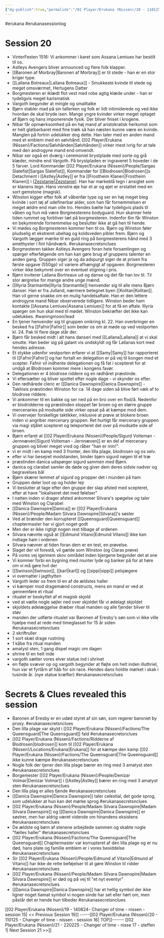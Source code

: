 ```yaml
---
{"dg-publish":true,"permalink":"/02 Player/Erukana (Nissen)/20 - 110125 - Changer of time - nissen - session 16/"}
---
```


#erukana #erukanasessionlog 

# Session 20 
- VinterFesten 1516: Vi ankommer i karet som Assana Lemiuex har bestilt til os.
- Astleys Avengers bliver announced og flere folk klapper.
- [[Baronen af Morbray\|Baronen af Morbray]] er til stede - han er en stor kriger type.
- [[Lallana Botreaux\|Lallana Botreaux]] - Smukkeste kvinde til stede og meget omsværmet, Hertugens Datter
- Borgmesteren er iklædt flot vest med robe agtig klæde under - han er tydeligvis meget karismatisk
- Vargoth begynder at mingle og smalltalke
- Bjørn stabler mad på sin tallerken og folk er lidt intimiderede og ved ikke hvordan de skal bryde isen. Mange yngre kvinder virker meget optaget af Bjørn og hans imponerende fysik. Der bliver fniset i krogene.
- Nibar får opmærksomhed på en høj mand af aristokratisk herkomst som er helt glatbarbaret med fine træk så han næsten kunne være en kvinde. Manglen på fortrin udelukker dog dette. Han taler med en anden mand med et emblem med en sølvhånd. [[02 Player/Erukana (Nissen)/Factions/Sølvhånden\|Sølvhånden]] virker mest ivrig for at tale med den androgyne mand end omvendt.
- Nibar ser også en dværg i ceremoniel brystplade med sorte og grå klæder, mindre end Vargoth. På brystpladen er ingraveret 5 hoveder i de 5 farver. Lord Kommandør [[02 Player/Erukana (Nissen)/People/Sargas Slatefist\|Sargas Slatefist]], Kommandør for [[Blodrosen\|Blodrosen]]s Detachment i [[Astley\|Astley]] er fra [[Frostheim Klanen\|Frostheim Klanen]] i [[Zezstanie\|Zezstanie]](?). Han har mørkeblå tegn i ansigtet som er klanens tegn. Hans venstre øje har et ar og øjet er erstattet med en sort gemstone (magisk).
- Winston kigger efter folk af våbenfør type og ser en høj meget bleg kvinde i sort tøj af udefinerbar alder, som han får fornemmelsen er meget ældre end man ville tro. Hendes bælte har tydeligvis plads til våben og hun må være Borgmesterens bodyguard. Hun skanner hele tiden rummet og forbliver tæt på borgmesteren. Indenfor 6m får Winston en bekymrende fornemmelse og beslutter ikke at gå hen til hende.
- Vi mødes og Borgmesteren kommer hen til os. Bjørn og Winston føler pludselig et ekstremt ubehag og koldsveden pibler frem. Bjørn og Vargoth lægger mærke til en guld ring på borgmesterens hånd med 3 amethyster i fint håndværk. #erukanasecretsnclues 
- Borgmesteren takker Astleys Avengers foran hele forsamlingen og spørger efterfølgende om han kan gøre brug af gruppens talenter en anden gang. Gruppen siger ja og da adspurgt siger de at prisen fra første opgave (550gp) vil variere afhængigt af opgaven. Borgmesteren virker ikke bekymret over en eventuel stigning i pris.
- Bjørn inviterer Lallana Bortreaux ud og danse og det får han lov til. Til stor ærgrelse for mange andre unge mænd.
- [[Illyria Starmantle\|Illyria Starmantle]] henvender sig til alle mens Bjørn danser. Han er fra Julland, nærmere betegnet byen [[Kolitan\|Kolitan]]. Han vil gerne snakke om en mulig handelsaftale. Han er den lettere androgyne mand Nibar observerede tidligere. Winston beder ham kontakte [[Assana Lemiuex\|Assana Lemiuex]] for at få en aftale. Illyria spørger om hun skal med til mødet. Winston bekræfter det ikke kan udelukkes. #waningmoon/lead
- En tjener henvender sig til gruppen omkring kl. 22. Han overbringer en besked fra [[Fafnir\|Fafnir]] som beder os  om at møde op ved vestporten kl. 24. Pak til flere dage står der.
- Bjørn får besked midt i alt hans danseri med [[Lallana\|Lallana]] at vi skal smutte. Han beder sig på galant vis undskyldt og får Lallanas kort med hendes adresse. 
- Et stykke udenfor vestporten erfarer vi at [[Samy\|Samy]] har rapporteret til [[Fafnir\|Fafnir]] og har fortalt en delegation er på vej til kongen med et scepter. Fafnir vil indhente delegationen og få fat i scepteret for at undgå at Blodrosen kommer mere i kongens favør.
- Delegationen er 4 blodrose riddere og en rødhåret præstinde.
- Vi eftersætter og bliver spottet efter nogle dage - vi skynder os efter.
- Den rødhårede cleric er [[Danica Dawnspire\|Danica Dawnspire]] - Takhisis præstinden Winston for ca. 14 dage siden så blive ført væk af to blodrose riddere.
- Vi ankommer til en bakke og ser ned på en bro over en flod/å. Nedenfor er blodridderne og præstinden stoppet før broen og en større gruppe mercenaries på modsatte side virker opsat på at kæmpe mod dem.
- Vi overvejer forskellige taktikker, inklusive at prøve at blokere broen inden vi angriber mercenary gruppen. Ret hurtigt får mercenary gruppen via magi stjålet scepteret og teleporteret det over på modsatte side af broen.
- Bjørn erfaret at [[02 Player/Erukana (Nissen)/People/Sigurd Volteman - Jernnæven\|Sigurd Volteman - Jernnæven]] er en del af mercenary gruppen og bliver meget vred og råber "han er min!".
- vi er midt i en kamp med 3 fronter, den lilla plage, blodrosen og os selv.
- efter vi har besejret modstanden, binder bjørn sigurd nøgen til et træ 
- præstinden danica udspørger sigurd sammen med Bjørn.
- danica og clarabel samler de døde og giver dem deres sidste nadver og begravelses bål
- Bjørn skærer lemmet af sigurd og propper det i munden på ham 
- Gruppen deler loot op og holder lejr
- Vi beslutter at tage efter den gruppe der slap afsted med scepteret, efter at have "lokaliseret det med følelser"
- I natten inden vi drager afsted ankommer Silvara's spøgelse og taler med Winston og Clarabel 
- [[Danica Dawnspire\|Danica]] er [[02 Player/Erukana (Nissen)/People/Madam Silvara Dawnspire\|Silvara]]'s søster
- Ved at brænder den korrupteret [[Queensguard\|Queensguard]] chaptermaster har vi gjort noget godt 
- Men der er ikke rigtigt nogen rest tilbage af ordenen
- Silvara nævnte også at [[Edmund Vitano\|Edmund Vitano]] ikke kan indtage ham i ordenen
- Silvara nævner at tiden foran dem er en test, en prøvelse.
- Slaget der vil forestå, vil gælde som Winston (og Claras prøve)
- På vores vej igennem skov området inden bjergene begynder det at sne 
- Vi kommer forbi en bygning med munter lyde og banker på for at høre om vi må gøre hvil der 
- [[Swinson\|Swinson]], [[karl\|karl]] og [[sippi\|sippi]]  pelsjægere
- vi overnatter i jagthytten
- Vargoth leder os frem til en af de ældstes haller 
- vi kæmper mod dragemænd constructs, mens en mand er ved at gennemføre et ritual 
- ritualet er beskyttet af et magisk skjold
- ved at vælte nogle søjler ned over skjoldet får vi ødelagt skjoldet
- skjoldets ødelæggelse dræber ritual manden og alle fjender bliver til støv 
- manden der udførte ritualet var Baronen af Eresby's søn som vi ikke ville hjælpe med at rede med timeglasset for 15 år siden #erukanasecretsnclues 
- 2 skriftruller 
- 1 sort skæl drage rustning 
- 1 kåbe fra ritual manden 
- amatyst sten, 1 gang dispel magic om dagen 
- shrine til en helt inde 
- vargoth sætter vores elver statue ind i shrinet 
- en fløjte svæver op og vargoth begynder at fløjte om helt inden illuthriel, hun var et fyrtårn af håb for sin race. Hendes dans holdte mørket i skak i tusinde år. (nye statue kræfter) #erukanasecretsnclues 

# Secrets & Clues revealed this session 

- Baronen af Eresby er en udød styret af sin søn, som regerer baroniet by proxy.  #erukanasecretsnclues 
- Den lilla plage var skyld i [[02 Player/Erukana (Nissen)/Factions/The Queensguard\|The Queensguard]] fald #erukanasecretsnclues 
- [[02 Player/Erukana (Nissen)/Factions/Ridderne af Blodrosen\|blodrosen]] kom til [[02 Player/Erukana (Nissen)/Locations/Erukana\|Erukana]] for at kæmpe den kamp [[02 Player/Erukana (Nissen)/Factions/The Queensguard\|The Queensguard]] ikke kunne kæmpe #erukanasecretsnclues 
- Nogle folk der tjener den lilla plage bærer en ring med 3 amatyst sten #erukanasecretsnclues 
- Borgemester [[02 Player/Erukana (Nissen)/People/Denizar Volmar\|Denizar Volmar]] i [[Astley\|Astley]] bærer en ring med 3 amatyst sten #erukanasecretsnclues 
- Den lilla plag er alles fjende #erukanasecretsnclues 
- [[Danica Dawnspire\|Danica Dawnspire]] taler celestial, det gode sprog, som udelukker at hun kan det mørke sprog #erukanasecretsnclues 
- [[02 Player/Erukana (Nissen)/People/Madam Silvara Dawnspire\|Madam Silvara Dawnspire]] og [[Danica Dawnspire\|Danica Dawnspire]] er søstrer, men har aldrig været vidende om hinandens eksistens #erukanasecretsnclues 
- De ældste og børn af stenene arbejdede sammen og skabte nogle "fælles haller" #erukanasecretsnclues 
- [[02 Player/Erukana (Nissen)/Factions/The Queensguard\|The Queensguard]] Chaptermaster var korrupteret af den lilla plage og er nu død, hans plate og familie emblem er i vores besiddelse #erukanasecretsnclues 
- Sir [[02 Player/Erukana (Nissen)/People/Edmund af Vitano\|Edmund af Vitano]] har ikke de rette beføjelser til at gøre Winston til ridder #erukanasecretsnclues 
- [[02 Player/Erukana (Nissen)/People/Madam Silvara Dawnspire\|Madam Silvara Dawnspire]] er død og på vej til "et nyt eventyr" #erukanasecretsnclues 
- [[Danica Dawnspire\|Danica Dawnspire]] har et hellig symbol der ikke ligner noget tiamat symbol vi nogen sinde har set eller hørt om, men påstår det er hende hun tilbeder #erukanasecretsnclues 


 [[02 Player/Erukana (Nissen)/19 - 140824- Changer of time - nissen -  session 15\| << Previous Session 19]] -----[[02 Player/Erukana (Nissen)/20 - 110125 - Changer of time - nissen - session 16\| TOP]]------ [[02 Player/Erukana (Nissen)/21 - 220225 - Changer of time - nisse 17 - steffen 1\| Next Session 21 >>]] 


